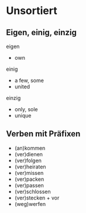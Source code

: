 # Unsortiert

## Eigen, einig, einzig

eigen
- own

einig
- a few, some
- united

einzig
- only, sole
- unique

## Verben mit Präfixen

- (an)kommen
- (ver)dienen
- (ver)folgen
- (ver)heiraten
- (ver)missen
- (ver)packen
- (ver)passen
- (ver)schlossen
- (ver)stecken + vor
- (weg)werfen
